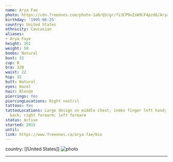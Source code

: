 ```yaml
---
name: Arya Fae
photo: https://cdn.freeones.com/photo-1a0/Q3/gr/fi3CP9vZsW9CF4pzd6/Arya-Fae-avatar_teaser.jpg?c=1649256837
birthday: '1995-06-25'
country: United States
ethnicity: Caucasian
aliases:
- Arya Faye
height: 161
weight: 50
boobs: Natural
bust: 32
cup: B
bra: 32B
waist: 22
hip: 32
butt: Natural
eyes: Hazel
hair: Blonde
piercings: Yes
piercingLocations: Right nostril
tattoos: Yes
tattooLocations: Large design on middle chest; index finger left hand; text on upper
  back; right forearm; left forearm
status: Active
started: 2015
until:
link: https://www.freeones.ca/arya-fae/bio
---
```

country: [[United States]]
![photo](https://cdn.freeones.com/photo-1a0/Q3/gr/fi3CP9vZsW9CF4pzd6/Arya-Fae-avatar_teaser.jpg?c=1649256837)
***

